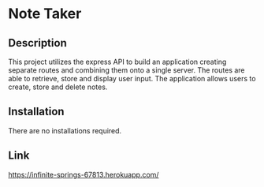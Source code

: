 # Note Taker

## Description
This project utilizes the express API to build an application creating separate routes and combining them onto a single server.
The routes are able to retrieve, store and display user input. The application allows users to create, store and delete notes.

## Installation

There are no installations required.

## Link
https://infinite-springs-67813.herokuapp.com/


